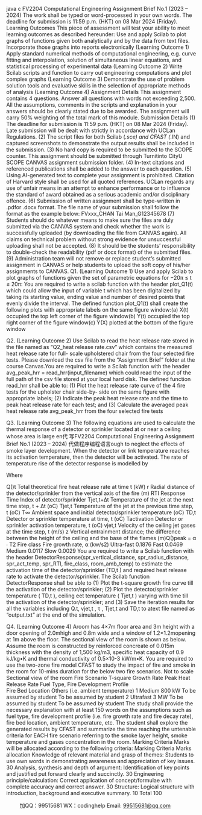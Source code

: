 java c
FV2204 Computational Engineering 
Assignment Brief No.1 (2023 – 2024) 
The work shall be typed or word-processed in your own words.       The deadline for submission is 11:59 p.m. (HKT) on 08 Mar 2024 (Friday). 
Learning Outcomes 
This piece of   assessment will test your ability to meet learning outcomes as   described hereunder:
Use   and apply   Scilab to plot graphs of functions given   both   analytically   and   by   the   data   from   text files. Incorporate those graphs into reports electronically (Learning Outcome 1) 
Apply standard numerical methods of computational engineering, e.g. curve fitting and interpolation, solution of simultaneous linear equations, and statistical processing of   experimental data (Learning Outcome 2) 
Write   Scilab   scripts   and   function   to   carry   out   engineering   computations   and   plot   complex   graphs (Learning Outcome 3) 
Demonstrate the use of   problem solution tools and evaluative skills in the selection of appropriate methods of   analysis (Learning Outcome 4) 
Assignment Details This   assignment   contains   4   questions. Answer all questions with words not   exceeding 2,500.   All   the assumptions, comments in the scripts and   explanation in your   answers   should be   clearly   stated   due   to   be   awarded. The   assignment   will   carry 50% weighting   of   the   total   mark   of   this   module.
Submission Details 
(1)                      The deadline for submission is 11:59 p.m. (HKT) on 08 Mar 2024 (Friday). Late   submission will be dealt with strictly in accordance with UCLan   Regulations.
(2)                      The script files for   both   Scilab   (*.sce)   and   CFAST   (*.IN)   and captured screenshots to   demonstrate the output results shall be included in the submission.
(3) No hard copy is required to be   submitted   to   the   SCOPE   counter.   This   assignment   should   be   submitted   through Turnitinto   CityU   SCOPE   CANVAS   assignment   submission   folder.
(4) In-text citations and referenced publications shall be added to the answer to each   question.
(5)                   Using AI-generated text to complete your assignment is prohibited. Citation of Harvard style shall be used for all quoted references. UCLan regards any use   of   unfair means   in   an   attempt to enhance performance or to influence the standard of   award obtained as a serious   academic and/or disciplinary offence.
(6)                      Submission   of   written   assignment   shall be type-written   in   .pdfor .docx format.   The   file name   of   your   submission   shall   follow   the   format   as   the   example   below:
FVxxx_CHAN Tai Man_G12345678
(7)                      Students   should   do whatever means to   make   sure   the   files   are   duly   submitted   via   the   CANVAS   system   and   check whether the work   is   successfully uploaded (by downloading the file from CANVAS again). All   claims   on   technical   problem   without   strong   evidence   for unsuccessful uploading shall not be accepted.
(8)                      It   should   be   the   students’   responsibility   to   double-check   the   readability (pdf or docx format) of   the   submitted   files.
(9)                   Administration team will not remove or replace student’s submitted assignment in   CANVAS or help students to upload the soft copy of   his/her   assignments   to   CANVAS.
Q1.   (Learning Outcome 1) Use   and   apply   Scilab to plot   graphs   of functions   given the   set   of   parametric equations for      −20π    ≤   t   ≤   20π:
You   are   required   to   write   a   scilab   function   with   the   header   plot_Q1(t)    which   could allow   the   input   of variable t which   has   been   digitalized   by   taking   its   starting   value,   ending value and number of   desired   points that evenly divide the interval. The defined   function   plot_Q1(t)    shall   create   the   following   plots   with   appropriate   labels   on   the same figure window:(a)                X(t)    occupied   the   top   left   corner   of   the   figure   window(b)                Y(t)    occupied   the   top   right   corner   of   the   figure   window(c)                Y(X)    plotted   at   the   bottom   of   the   figure   window

Q2. (Learning Outcome 2) Use Scilab to read the heat release rate stored in the   file named   as “Q2_heat release rate.csv” which contains   the   measured   heat   release   rate   for   full-   scale upholstered chair from the four selected   fire   tests.   Please   download   the   csv   file   from the “Assignment Brief” folder at the course Canvas.You are   required   to   write a Scilab function with   the   header avg_peak_hrr      =   read_hrr(input_filename)   which could read the   input   of   the   full path   of   the   csv   file   stored   at   your   local   hard   disk. The   defined   function   read_hrr   shall   be   able   to:
(1)   Plot the heat release rate   curve   of   the   4   fire tests   for   the   upholster   chair   side-by- side on the same figure with   appropriate   labels;
(2)   Indicate the peak heat release rate   and the   time   to peak   heat   release   rate   for   each   test;   and
(3)   Calculate   the   averaged peak heat   release   rate      avg_peak_hrr      from   the   four   selected fire tests

Q3.   (Learning Outcome 3) The   following   equations   are   used   to   calculate   the   thermal   response   of a   detector   or   sprinkler   located   at   or   near   a   ceiling   whose   area   is   large   en代 写FV2204 Computational Engineering Assignment Brief No.1 (2023 – 2024)
代做程序编程语言ough to neglect the effects of   smoke layer development.   When   the   detector   or   link   temperature reaches its activation temperature, then the detector will be activated.
The   rate   of   temperature   rise   of   the   detector   response   is   modelled   by

Where

Q(̇)t                                                                                                                                                      Total   theoretical   fire   heat   release   rate   at   time      t         (kW)
r                                                                                                            Radial   distance   of   the   detector/sprinkler   from   the   vertical   axis   of   the   fire   (m)
RTI                                                                                                Response Time Index of   detector/sprinkler
Tjet,t+∆t                                                                                                      Temperature   of   the   jet   at   the   next   time   step,      t   + ∆t       (oC)
Tjet,t                                                                                                                                 Temperature   of   the   jet   at   the   previous   time   step,    t       (oC)
T∞ Ambient   space   and   initial   detector/sprinkler   temperature   (oC)
TD,t                                                                                                                                          Detector   or   sprinkler   temperature   at   time,      t       (oC)
Tactivation                                                                                          Detector   or   sprinkler   activation   temperature,    t       (oC)
vjet,t                                                                                                                              Velocity   of   the   ceiling   jet   gases   at   the   time   step,             t      (m/s)
z                                                                                                            Vertical   entrainment   distance; the   difference   between   the   height   of   the   ceiling and   the   base   of   the   flames   (m)Q(̇)peak = α ∙ T2 
Fire class Fire growth rate, α (kw/s2) 
Ultra-fast 
0.1876 
Fast 
0.0469 
Medium 
0.0117 
Slow 
0.0029 
You are required to write a Scilab   function with   the header
DetectorResponse(spr_vertical_distance,   spr_radius_distance,
spr_act_temp,   spr_RTI,   fire_class,   room_amb_temp) to estimate the
activation time of   the detector/sprinkler (TD,t   ) and required heat release rate to activate the detector/sprinkler. The Scilab function DetectorResponse shall   be   able   to
(1)   Plot the t-square growth fire curve till the activation of   the   detector/sprinkler;
(2)   Plot   the   detector/sprinkler   temperature   (   TD,t ),   ceiling   eet   temperature    (   Tjet,t )   varying   with   time   till   the   activation   of   the   detector/sprinkler; and
(3)   Save   the   iteration   results   for   all   the   variables   including      Q.t,    vjet,t   ,      τ   ,             Tjet,t               and TD,t            to   atext   file   named   as “output.txt” at   the   end   of   the   simulation.

Q4. (Learning Outcome 4) Aroom has 4×7m floor area and 3m height with a door opening   of   2.0mhigh and 0.8m   wide and a   window of 1.2×1.2mopening at 1m above   the floor.   The   sectional   view   of   the   room   is   shown   as   below. Assume   the   room   is   constructed by reinforced concreate of   0.015m   thickness with the density of 1,500 kg/m3, specific   heat   capacity   of   0.9 kJ/kg•K   and   thermal   conductivity   of   0.5×10-3   kW/m•K.   You   are required to use the two-zone fire model CFAST to study the impact of   fire and smoke   in the room for   10-mins duration for the below two fire   scenarios.
Not to scale 
Sectional   view   of   the   room
Fire 
Scenario 
T-square 
Growth 
Rate 
Peak Heat 
Release 
Rate 
Fuel Type, Fire 
Development Profile    
Fire Bed Location 
Others 
(i.e. ambient temperature) 
1 
Medium 
800 kW 
To be assumed by student 
To be assumed by student 
2 
Ultrafast 
3 MW 
To be assumed by student 
To be assumed by student The study shall provide the necessary explanation with at least 150 words on the   assumptions such as fuel type, fire development profile (i.e. fire growth rate and fire decay   rate),   fire bed   location,   ambient temperature,   etc.   The   student   shall   explore the   generated   results by   CFAST   and   summarize the time reaching the   untenable   criteria   for EACH fire   scenario referring   to   the   smoke   layer height,   smoke   temperature   and   gases   concentration   in the room.
Marking Criteria 
Marks will be allocated according to the following   criteria:
Marking Criteria 
Marks allocation 
Knowledge of relevant material and grasp of themes: 
Students to use own words in demonstrating awareness and appreciation of key issues. 
30 
Analysis, synthesis and depth of argument: 
Identification of key points and justified put forward clearly and succinctly. 
30 
Engineering principle/calculation: 
Correct       application       of       concept/formulae       with complete accuracy and correct answer. 
30 
Structure: 
Logical structure with introduction, background and executive summary. 
10 
Total 
100 

         
加QQ：99515681  WX：codinghelp  Email: 99515681@qq.com
